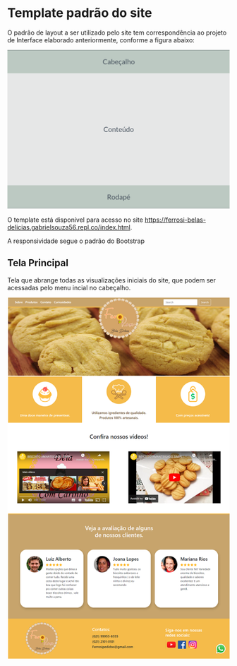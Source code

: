 # Template padrão do site

O padrão de layout a ser utilizado pelo site tem correspondência ao projeto de Interface elaborado anteriormente, conforme a figura abaixo:

![img](img/template.png)

O template está disponível para acesso no site https://ferrosi-belas-delicias.gabrielsouza56.repl.co/index.html.


A responsividade segue o padrão do Bootstrap

## Tela Principal

Tela que abrange todas as visualizações iniciais do site, que podem ser acessadas pelo menu incial no cabeçalho.

![img](img/TelaSite.png)
